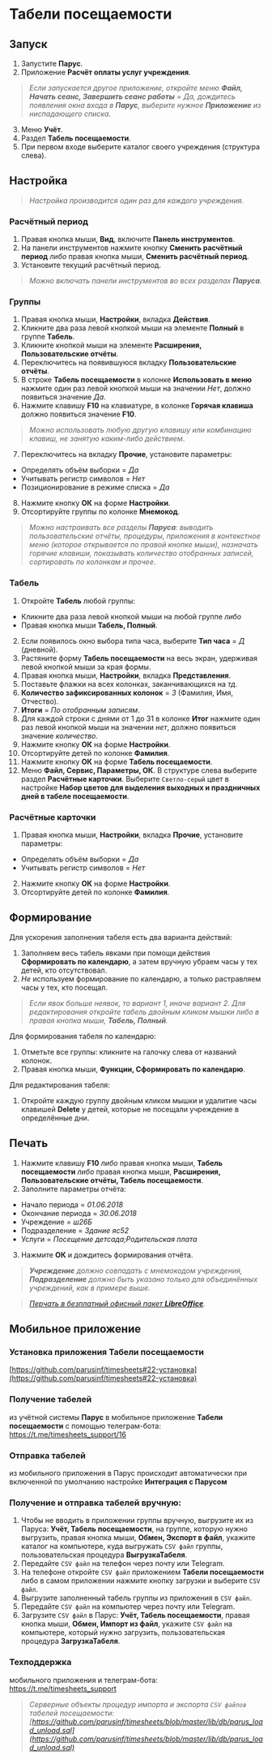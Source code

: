 # Табели посещаемости

## Запуск

1. Запустите **Парус**.
2. Приложение **Расчёт оплаты услуг учреждения**.

> _Если запускается другое приложение, откройте меню **Файл, Начать сеанс, Завершить сеанс работы** = Да, дождитесь появления окна входа в **Парус**, выберите нужное **Приложение** из ниспадающего списка_.

3. Меню **Учёт**.
4. Раздел **Табель посещаемости**.
5. При первом входе выберите каталог своего учреждения (структура слева).

## Настройка

> _Настройка производится один раз для каждого учреждения._

### Расчётный период

1. Правая кнопка мыши, **Вид**, включите **Панель инструментов**.
2. На панели инструментов нажмите кнопку **Сменить расчётный период** _либо_ правая кнопка мыши, **Сменить расчётный период**.
3. Установите текущий расчётный период.

> _Можно включать панели инструментов во всех разделах **Паруса**_.

### Группы

1. Правая кнопка мыши, **Настройки**, вкладка **Действия**.
2. Кликните два раза левой кнопкой мыши на элементе **Полный** в группе **Табель**.
3. Кликните кнопкой мыши на элементе **Расширения, Пользовательские отчёты**.
4. Переключитесь на появившуюся вкладку **Пользовательские отчёты**.
5. В строке **Табель посещаемости** в колонке **Использовать в меню** нажмите один раз левой кнопкой мыши на значении _Нет_, должно появиться значение _Да_.
6. Нажмите клавишу **F10** на клавиатуре, в колонке **Горячая клавиша** должно появиться значение **F10**.

> _Можно использовать любую другую клавишу или комбинацию клавиш, не занятую каким-либо действием_.

7. Переключитесь на вкладку **Прочие**, установите параметры:
* Определять объём выборки = _Да_
* Учитывать регистр символов = _Нет_
* Позиционирование в режиме списка = _Да_

8. Нажмите кнопку **ОК** на форме **Настройки**.
9. Отсортируйте группы по колонке **Мнемокод**.

> _Можно настраивать все разделы **Паруса**: выводить пользовательские отчёты, процедуры, приложения в контекстное меню (которое открывается по правой кнопке мыши), назначать горячие клавиши, показывать количество отобранных записей, сортировать по колонкам и прочее_.

### Табель

1. Откройте **Табель** любой группы:
* Кликните два раза левой кнопкой мыши на любой группе _либо_
* Правая кнопка мыши **Табель, Полный**.

2. Если появилось окно выбора типа часа, выберите **Тип часа** = _Д_ (дневной).
3. Растяните форму **Табель посещаемости** на весь экран, удерживая левой кнопкой мыши за края формы.
4. Правая кнопка мыши, **Настройки**, вкладка **Представления**.
5. Поставьте флажки на всех колонках, заканчивающихся на _тд_.
6. **Количество зафиксированных колонок** = _3_ (Фамилия, Имя, Отчество).
7. **Итоги** = _По отобранным записям_.
8. Для каждой строки с днями от 1 до 31 в колонке **Итог** нажмите один раз левой кнопкой мыши на значении _нет_, должно появиться значение _количество_. 
9. Нажмите кнопку **ОК** на форме **Настройки**.
10. Отсортируйте детей по колонке **Фамилия**.
11. Нажмите кнопку **ОК** на форме **Табель посещаемости**.
12. Меню **Файл, Сервис, Параметры, ОК**. В структуре слева выберите раздел **Расчётные карточки**. Выберите `Светло-серый` цвет в настройке **Набор цветов для выделения выходных и праздничных дней в табеле посещаемости**.

### Расчётные карточки

1. Правая кнопка мыши, **Настройки**, вкладка **Прочие**, установите параметры:
* Определять объём выборки = _Да_
* Учитывать регистр символов = _Нет_

2. Нажмите кнопку **ОК** на форме **Настройки**.
3. Отсортируйте детей по колонке **Фамилия**.

## Формирование

Для ускорения заполнения табеля есть два варианта действий:
1. Заполняем весь табель явками при помощи действия **Сформировать по календарю**, а затем вручную убраем часы у тех детей, кто отсутствовал.
2. _Не_ используем формирование по календарю, а только растравляем часы у тех, кто посещал.

> _Если явок больше неявок, то вариант 1, иначе вариант 2. Для редактирования откройте табель двойным кликом мышки либо в правая кнопка мыши, **Табель, Полный**._

Для формирования табеля по календарю:

1. Отметьте все группы: кликните на галочку слева от названий колонок.
2. Правая кнопка мыши, **Функции, Сформировать по календарю**.

Для редактирования табеля:

1. Откройте каждую группу двойным кликом мышки и удалитие часы клавишей **Delete** у детей, которые не посещали учреждение в определённые дни.

## Печать

1. Нажмите клавишу **F10** _либо_ правая кнопка мыши, **Табель посещаемости** _либо_ правая кнопка мыши, **Расширения, Пользовательские отчёты, Табель посещаемости**.
2. Заполните параметры отчёта:
* Начало периода = _01.06.2018_
* Окончание периода = _30.06.2018_
* Учреждение = _ш26Б_
* Подразделение = _Здание яс52_
* Услуги = _Посещение детсада;Родительская плата_
3. Нажмите **ОК** и дождитесь формирования отчёта.

> _**Учреждение** должно совпадать с мнемокодом учреждения, **Подразделение** должно быть указано только для объединённых учреждений, как в примере выше._

> _[Перчать в безплатный офисный пакет **LibreOffice**](libreoffice.md)._

## Мобильное приложение

### Установка приложения **Табели посещаемости**

[https://github.com/parusinf/timesheets#22-установка](https://github.com/parusinf/timesheets#22-установка)

### Получение табелей

из учётной системы **Парус** в мобильное приложение **Табели посещаемости**  с помощью телеграм-бота: 
https://t.me/timesheets_support/16

### Отправка табелей

из мобильного приложения в Парус происходит автоматически при включенной по умолчанию настройке **Интеграция с Парусом**

### Получение и отправка табелей вручную:

1. Чтобы не вводить в приложении группы вручную, выгрузите их из Паруса: **Учёт, Табель посещаемости**, на группе, которую нужно выгрузить, правая кнопка мыши, **Обмен, Экспорт в файл**, укажите каталог на компьютере, куда выгружать `CSV файл` группы, пользовательская процедура **ВыгрузкаТабеля**.
2. Передайте `CSV файл` на телефон через почту или Telegram.
3. На телефоне откройте `CSV файл` приложением **Табели посещаемости** либо в самом приложении нажмите кнопку загрузки и выберите `CSV файл`.
4. Выгрузите заполненный табель группы из приложения в `CSV файл`.
5. Передайте `CSV файл` на компьютер через почту или Telegram.
6. Загрузите `CSV файл` в Парус: **Учёт, Табель посещаемости**, правая кнопка мыши, **Обмен, Импорт из файл**, укажите `CSV файл` на компьютере, который нужно загрузить, пользовательская процедура **ЗагрузкаТабеля**.

### Техподдержка

мобильного приложения и телеграм-бота: https://t.me/timesheets_support

> _Серверные объекты процедур импорта и экспорта `CSV файлов` табелей посещаемости: [https://github.com/parusinf/timesheets/blob/master/lib/db/parus_load_unload.sql](https://github.com/parusinf/timesheets/blob/master/lib/db/parus_load_unload.sql)_

